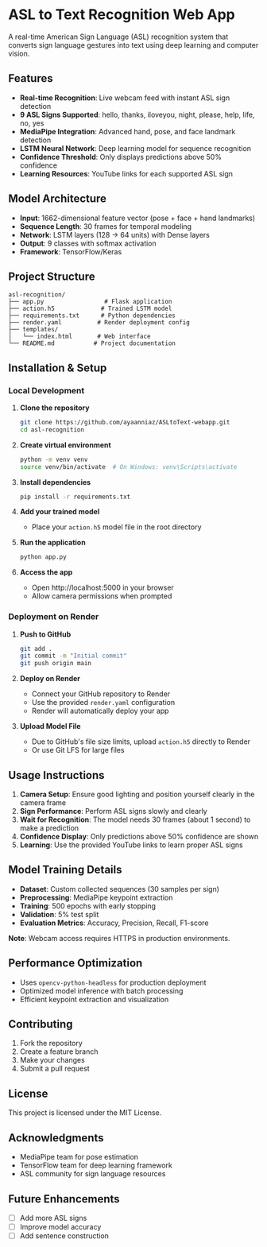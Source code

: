 # ASL to Text Recognition Web App

A real-time American Sign Language (ASL) recognition system that converts sign language gestures into text using deep learning and computer vision.

## Features

- **Real-time Recognition**: Live webcam feed with instant ASL sign detection
- **9 ASL Signs Supported**: hello, thanks, iloveyou, night, please, help, life, no, yes
- **MediaPipe Integration**: Advanced hand, pose, and face landmark detection
- **LSTM Neural Network**: Deep learning model for sequence recognition
- **Confidence Threshold**: Only displays predictions above 50% confidence
- **Learning Resources**: YouTube links for each supported ASL sign

## Model Architecture

- **Input**: 1662-dimensional feature vector (pose + face + hand landmarks)
- **Sequence Length**: 30 frames for temporal modeling
- **Network**: LSTM layers (128 → 64 units) with Dense layers
- **Output**: 9 classes with softmax activation
- **Framework**: TensorFlow/Keras

## Project Structure

```
asl-recognition/
├── app.py                 # Flask application
├── action.h5             # Trained LSTM model
├── requirements.txt      # Python dependencies
├── render.yaml          # Render deployment config
├── templates/
│   └── index.html       # Web interface
└── README.md           # Project documentation
```

## Installation & Setup

### Local Development

1. **Clone the repository**
   ```bash
   git clone https://github.com/ayaanniaz/ASLtoText-webapp.git
   cd asl-recognition
   ```

2. **Create virtual environment**
   ```bash
   python -m venv venv
   source venv/bin/activate  # On Windows: venv\Scripts\activate
   ```

3. **Install dependencies**
   ```bash
   pip install -r requirements.txt
   ```

4. **Add your trained model**
   - Place your `action.h5` model file in the root directory

5. **Run the application**
   ```bash
   python app.py
   ```

6. **Access the app**
   - Open http://localhost:5000 in your browser
   - Allow camera permissions when prompted

### Deployment on Render

1. **Push to GitHub**
   ```bash
   git add .
   git commit -m "Initial commit"
   git push origin main
   ```

2. **Deploy on Render**
   - Connect your GitHub repository to Render
   - Use the provided `render.yaml` configuration
   - Render will automatically deploy your app

3. **Upload Model File**
   - Due to GitHub's file size limits, upload `action.h5` directly to Render
   - Or use Git LFS for large files

## Usage Instructions

1. **Camera Setup**: Ensure good lighting and position yourself clearly in the camera frame
2. **Sign Performance**: Perform ASL signs slowly and clearly
3. **Wait for Recognition**: The model needs 30 frames (about 1 second) to make a prediction
4. **Confidence Display**: Only predictions above 50% confidence are shown
5. **Learning**: Use the provided YouTube links to learn proper ASL signs

## Model Training Details

- **Dataset**: Custom collected sequences (30 samples per sign)
- **Preprocessing**: MediaPipe keypoint extraction
- **Training**: 500 epochs with early stopping
- **Validation**: 5% test split
- **Evaluation Metrics**: Accuracy, Precision, Recall, F1-score


**Note**: Webcam access requires HTTPS in production environments.

## Performance Optimization

- Uses `opencv-python-headless` for production deployment
- Optimized model inference with batch processing
- Efficient keypoint extraction and visualization

## Contributing

1. Fork the repository
2. Create a feature branch
3. Make your changes
4. Submit a pull request

## License

This project is licensed under the MIT License.

## Acknowledgments

- MediaPipe team for pose estimation
- TensorFlow team for deep learning framework
- ASL community for sign language resources

## Future Enhancements

- [ ] Add more ASL signs
- [ ] Improve model accuracy
- [ ] Add sentence construction
